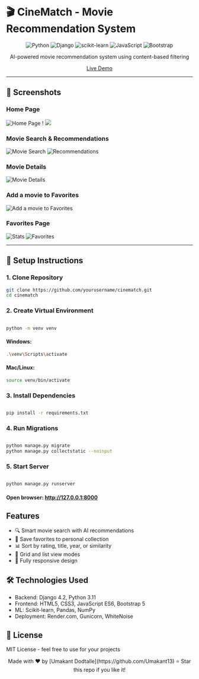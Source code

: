 # 🎬 CineMatch - Movie Recommendation System

<div align="center">

![Python](https://img.shields.io/badge/Python-3776AB?style=for-the-badge&logo=python&logoColor=white)
![Django](https://img.shields.io/badge/Django-092E20?style=for-the-badge&logo=django&logoColor=white)
![scikit-learn](https://img.shields.io/badge/scikit--learn-F7931E?style=for-the-badge&logo=scikit-learn&logoColor=white)
![JavaScript](https://img.shields.io/badge/JavaScript-F7DF1E?style=for-the-badge&logo=javascript&logoColor=black)
![Bootstrap](https://img.shields.io/badge/Bootstrap-7952B3?style=for-the-badge&logo=bootstrap&logoColor=white)

AI-powered movie recommendation system using content-based filtering

[Live Demo](https://cinematch-ilc7.onrender.com/)

</div>

---

## 📸 Screenshots

### Home Page
![Home Page](https://drive.google.com/file/d/1PEKXU1n6-udz_AtNpRwzAJu1KYcq47QY/view?usp=drive_link)
! [](https://drive.google.com/file/d/12TXp7KdSKF2RvFcMsgN5JLpowzT09FUk/view?usp=drive_link)
![](https://drive.google.com/file/d/1sBSSMS8aH26PbjwYeH5Jyd0gg0IakweO/view?usp=drive_link)

### Movie Search & Recommendations
![Movie Search](https://drive.google.com/file/d/1UdJvb8XgWXP22iE5BQl6gqOwmI-0Q2Id/view?usp=drive_link)
![Recommendations](https://drive.google.com/file/d/1dMcvwxLdvcfHC2loobAhVL4bMPYyBvdD/view?usp=drive_link)

### Movie Details
![Movie Details](https://drive.google.com/file/d/1YaTDoYZVD9NrZp2tVQCv5Xz5mdByx9xp/view?usp=drive_link)

### Add a movie to Favorites

![Add a movie to Favorites](https://drive.google.com/file/d/1ltEVzilKz7PdTVuNVYHceX37cGGhrthd/view?usp=drive_link)

### Favorites Page

![Stats](https://drive.google.com/file/d/1QRLfKd0r-NVCmMW3Xtz0ppk7Dsx8-8ry/view?usp=drive_link)
![Favorites](https://drive.google.com/file/d/1T-chwHIA-R3l3llVL7qgwAL1OL8pVRNE/view?usp=drive_link)


---


## 🚀 Setup Instructions

### 1. Clone Repository
```bash
git clone https://github.com/yourusername/cinematch.git
cd cinematch

```
### 2. Create Virtual Environment
``` bash

python -m venv venv
```
#### Windows:
``` bash
.\venv\Scripts\activate
```

#### Mac/Linux:
```bash
source venv/bin/activate
```

### 3. Install Dependencies
``` bash

pip install -r requirements.txt
```

### 4. Run Migrations
``` bash

python manage.py migrate
python manage.py collectstatic --noinput
```

### 5. Start Server
``` bash

python manage.py runserver
```

#### Open browser: http://127.0.0.1:8000

## Features
- 🔍 Smart movie search with AI recommendations
- 💾 Save favorites to personal collection
- 📊 Sort by rating, title, year, or similarity
- 🎨 Grid and list view modes
- 📱 Fully responsive design


## 🛠️ Technologies Used

- Backend: Django 4.2, Python 3.11  
- Frontend: HTML5, CSS3, JavaScript ES6, Bootstrap 5  
- ML: Scikit-learn, Pandas, NumPy  
- Deployment: Render.com, Gunicorn, WhiteNoise  

## 📝 License

MIT License - feel free to use for your projects

<div align="center">
Made with ❤️ by [Umakant Dodtalle](https://github.com/Umakant13)  
⭐ Star this repo if you like it!
</div>
